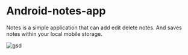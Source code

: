 # Android-notes-app
Notes is a simple application that can add edit delete notes. And saves notes within your local mobile storage. 

![gsd](https://user-images.githubusercontent.com/46280184/70558315-90f39a80-1b7c-11ea-8680-bf0533e1b10c.PNG)
